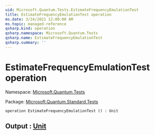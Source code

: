 ```yaml
---
uid: Microsoft.Quantum.Tests.EstimateFrequencyEmulationTest
title: EstimateFrequencyEmulationTest operation
ms.date: 3/24/2021 12:00:00 AM
ms.topic: managed-reference
qsharp.kind: operation
qsharp.namespace: Microsoft.Quantum.Tests
qsharp.name: EstimateFrequencyEmulationTest
qsharp.summary: ''
---
```


# EstimateFrequencyEmulationTest operation

Namespace: [Microsoft.Quantum.Tests](xref:Microsoft.Quantum.Tests)

Package: [Microsoft.Quantum.Standard.Tests](https://nuget.org/packages/Microsoft.Quantum.Standard.Tests)




```qsharp
operation EstimateFrequencyEmulationTest () : Unit
```


## Output : [Unit](xref:microsoft.quantum.lang-ref.unit)

